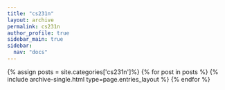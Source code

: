 ```yaml
---
title: "cs231n"
layout: archive
permalink: cs231n
author_profile: true
sidebar_main: true
sidebar:
  nav: "docs"
---
```



{% assign posts = site.categories['cs231n']%}
{% for post in posts %} {% include archive-single.html type=page.entries_layout %} {% endfor %}
